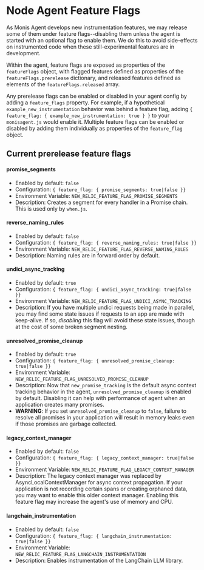 # Node Agent Feature Flags

As Monis Agent develops new instrumentation features, we may release some of them under feature flags--disabling them unless the agent is started with an optional flag to enable them. We do this to avoid side-effects on instrumented code when these still-experimental features are in development.  

Within the agent, feature flags are exposed as properties of the `featureFlags` object, with flagged features defined as properties of the `featureFlags.prerelease` dictionary, and released features defined as elements of the `featureFlags.released` array. 

Any prerelease flags can be enabled or disabled in your agent config by adding a `feature_flags` property. For example, if a hypothetical `example_new_instrumentation` behavior was behind a feature flag, adding `{ feature_flag: { example_new_instrumentation: true } }` to your `monisagent.js` would enable it. Multiple feature flags can be enabled or disabled by adding them individually as properties of the `feature_flag` object.

## Current prerelease feature flags

#### promise_segments
* Enabled by default: `false`  
* Configuration: `{ feature_flag: { promise_segments: true|false }}`
* Environment Variable: `NEW_RELIC_FEATURE_FLAG_PROMISE_SEGMENTS`
* Description: Creates a segment for every handler in a Promise chain. This is used only by `when.js`. 

#### reverse_naming_rules
* Enabled by default: `false`
* Configuration: `{ feature_flag: { reverse_naming_rules: true|false }}`
* Environment Variable: `NEW_RELIC_FEATURE_FLAG_REVERSE_NAMING_RULES`
* Description: Naming rules are in forward order by default.  

#### undici_async_tracking
* Enabled by default: `true`
* Configuration: `{ feature_flag: { undici_async_tracking: true|false }}`
* Environment Variable: `NEW_RELIC_FEATURE_FLAG_UNDICI_ASYNC_TRACKING`
* Description: If you have multiple undici requests being made in parallel, you may find some state issues if requests to an app are made with keep-alive. If so, *disabling* this flag will avoid these state issues, though at the cost of some broken segment nesting.

#### unresolved_promise_cleanup
* Enabled by default: `true`
* Configuration: `{ feature_flag: { unresolved_promise_cleanup: true|false }}`
* Environment Variable: `NEW_RELIC_FEATURE_FLAG_UNRESOLVED_PROMISE_CLEANUP`
* Description: Now that `new_promise_tracking` is the default async context tracking behavior in the agent, `unresolved_promise_cleanup` is enabled by default. Disabling it can help with performance of agent when an application creates many promises. 
* **WARNING**: If you set `unresolved_promise_cleanup` to `false`, failure to resolve all promises in your application will result in memory leaks even if those promises are garbage collected.

#### legacy_context_manager
* Enabled by default: `false`
* Configuration: `{ feature_flag: { legacy_context_manager: true|false }}`
* Environment Variable: `NEW_RELIC_FEATURE_FLAG_LEGACY_CONTEXT_MANAGER`
* Description: The legacy context manager was replaced by AsyncLocalContextManager for async context propagation. If your application is not recording certain spans or creating orphaned data, you may want to enable this older context manager. Enabling this feature flag may increase the agent's use of memory and CPU.

#### langchain_instrumentation
* Enabled by default: `false`
* Configuration: `{ feature_flag: { langchain_instrumentation: true|false }}`
* Environment Variable: `NEW_RELIC_FEATURE_FLAG_LANGCHAIN_INSTRUMENTATION`
* Description: Enables instrumentation of the LangChain LLM library.
